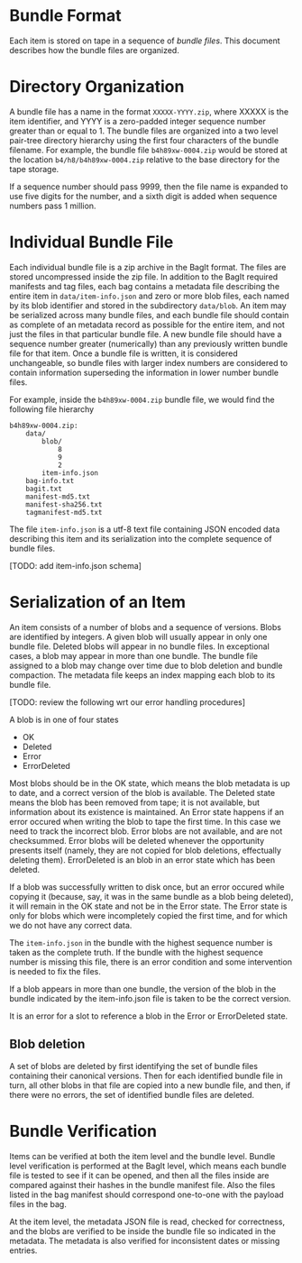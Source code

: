 Bundle Format
=============

Each item is stored on tape in a sequence of _bundle files_. This document
describes how the bundle files are organized.

# Directory Organization

A bundle file has a name in the format `XXXXX-YYYY.zip`, where XXXXX is the
item identifier, and YYYY is a zero-padded integer sequence number greater than
or equal to 1. The bundle files are organized into a two level pair-tree
directory hierarchy using the first four characters of the bundle filename. For
example, the bundle file `b4h89xw-0004.zip` would be stored at the location
`b4/h8/b4h89xw-0004.zip` relative to the base directory for the tape storage.

If a sequence number should pass 9999, then the file name is expanded to use
five digits for the number, and a sixth digit is added when sequence numbers
pass 1 million.

# Individual Bundle File

Each individual bundle file is a zip archive in the BagIt format. The files are
stored uncompressed inside the zip file. In addition to the BagIt required
manifests and tag files, each bag contains a metadata file describing the
entire item in `data/item-info.json` and zero or more blob files, each named by
its blob identifier and stored in the subdirectory `data/blob`. An item may be
serialized across many bundle files, and each bundle file should contain as
complete of an metadata record as possible for the entire item, and not just
the files in that particular bundle file. A new bundle file should have a
sequence number greater (numerically) than any previously written bundle file
for that item. Once a bundle file is written, it is considered unchangeable, so
bundle files with larger index numbers are considered to contain information
superseding the information in lower number bundle files.

For example, inside the `b4h89xw-0004.zip` bundle file, we would find the
following file hierarchy

    b4h89xw-0004.zip:
        data/
            blob/
                8
                9
                2
            item-info.json
        bag-info.txt
        bagit.txt
        manifest-md5.txt
        manifest-sha256.txt
        tagmanifest-md5.txt

The file `item-info.json` is a utf-8 text file containing JSON encoded data
describing this item and its serialization into the complete sequence of bundle
files.

[TODO: add item-info.json schema]



# Serialization of an Item

An item consists of a number of blobs and a sequence of versions. Blobs are
identified by integers. A given blob will usually appear in only one bundle
file. Deleted blobs will appear in no bundle files. In exceptional cases, a
blob may appear in more than one bundle. The bundle file assigned to a blob may
change over time due to blob deletion and bundle compaction. The metadata file
keeps an index mapping each blob to its bundle file.

[TODO: review the following wrt our error handling procedures]

A blob is in one of four states

 * OK
 * Deleted
 * Error
 * ErrorDeleted

Most blobs should be in the OK state, which means the blob metadata is up to
date, and a correct version of the blob is available. The Deleted state means
the blob has been removed from tape; it is not available, but information about
its existence is maintained. An Error state happens if an error occured when
writing the blob to tape the first time. In this case we need to track the
incorrect blob. Error blobs are not available, and are not checksummed. Error
blobs will be deleted whenever the opportunity presents itself (namely, they
are not copied for blob deletions, effectually deleting them). ErrorDeleted is
an blob in an error state which has been deleted.

If a blob was successfully written to disk once, but an error occured while
copying it (because, say, it was in the same bundle as a blob being deleted),
it will remain in the OK state and not be in the Error state. The Error state
is only for blobs which were incompletely copied the first time, and for which
we do not have any correct data.

The `item-info.json` in the bundle with the highest sequence number is taken as
the complete truth. If the bundle with the highest sequence number is missing
this file, there is an error condition and some intervention is needed to fix
the files.

If a blob appears in more than one bundle, the version of the blob in the
bundle indicated by the item-info.json file is taken to be the correct version.

It is an error for a slot to reference a blob in the Error or ErrorDeleted
state.


## Blob deletion

A set of blobs are deleted by first identifying the set of bundle files
containing their canonical versions. Then for each identified bundle file in
turn, all other blobs in that file are copied into a new bundle file, and then,
if there were no errors, the set of identified bundle files are deleted.

# Bundle Verification

Items can be verified at both the item level and the bundle level. Bundle level
verification is performed at the BagIt level, which means each bundle file is
tested to see if it can be opened, and then all the files inside are compared
against their hashes in the bundle manifest file. Also the files listed in
the bag manifest should correspond one-to-one with the payload files in the
bag.

At the item level, the metadata JSON file is read, checked for correctness, and
the blobs are verified to be inside the bundle file so indicated in the
metadata. The metadata is also verified for inconsistent dates or missing
entries.
